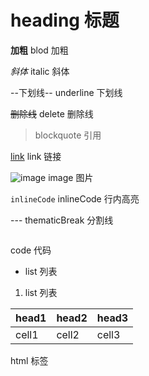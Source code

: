 # heading 标题

**加粗** blod 加粗

*斜体* italic 斜体

--下划线-- underline 下划线

~~删除线~~ delete 删除线

> blockquote 引用

[link](http://www.xxx.com) link 链接

![image](http://www.xxx.com/image.jpg) image 图片

`inlineCode` inlineCode 行内高亮

--- thematicBreak 分割线

```js
```
code 代码


- list 列表
1. list 列表

| head1 | head2 | head3 |
|-------|-------|-------|
| cell1 | cell2 | cell3 | table 表格

<div /> html 标签
